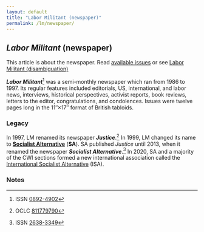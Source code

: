 ```yaml
---
layout: default
title: "Labor Militant (newspaper)"
permalink: /lm/newspaper/
---
```


## <cite>Labor Militant</cite> (newspaper)

This article is about the newspaper.
Read [available issues](/lm/issues/) or see [Labor Militant (disambiguation)](/lm/)

<b><cite>Labor Militant</cite></b>[^labor-militant]
was a semi-monthly newspaper which ran from 1986 to 1997.
Its regular features included editorials, US, international, and labor news,
interviews, historical perspectives, activist reports, book reviews,
letters to the editor, congratulations, and condolences.
Issues were twelve pages long in the 11″×17″ format of British tabloids.

### Legacy

In 1997, LM renamed its newspaper <b><cite>Justice</cite></b>.[^justice]
In 1999, LM changed its name to
<b><a rel="external" href="https://www.socialistalternative.org">Socialist Alternative</a></b> (<b>SA</b>).
SA published <cite>Justice</cite> until 2013, when it renamed the newspaper <b><cite>Socialist Alternative</cite></b>.[^socialist-alternative]
In 2020, SA and a majority of the <abbr>CWI</abbr> sections formed a new international association called the
<a rel="external" href="https://internationalsocialist.net/">International Socialist Alternative</a>
(<abbr>ISA</abbr>).

### Notes

[^labor-militant]: <abbr>ISSN</abbr> <a rel="external" href="https://www.worldcat.org/title/labor-militant/oclc/15266902">0892-4902</a>
[^militant]: <abbr>ISSN</abbr> <a rel="external" href="https://www.worldcat.org/title/militant/oclc/19365820">0144-9257</a>
[^justice]: <abbr>OCLC</abbr> <a rel="external" href="https://www.worldcat.org/title/justice/oclc/811779790">811779790</a>
[^socialist-alternative]: <abbr>ISSN</abbr> <a rel="external" href="https://www.worldcat.org/title/socialist-alternative/oclc/905231108">2638-3349</a>